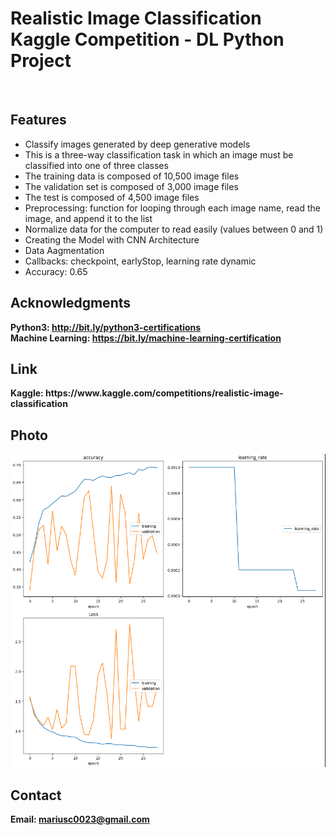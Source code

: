 <h1> Realistic Image Classification Kaggle Competition - DL Python Project</h1>
<br>
<h2>Features</h2>
<ul>
    <li>Classify images generated by deep generative models</li>
    <li> This is a three-way classification task in which an image must be classified into one of three classes</li>
    <li>The training data is composed of 10,500 image files</li>
    <li>The validation set is composed of 3,000 image files</li>
    <li>The test is composed of 4,500 image files</li>
    <li>Preprocessing: function for looping through each image name, read the image, and append it to the list</li>
    <li>Normalize data for the computer to read easily (values between 0 and 1)</li>
    <li>Creating the Model with CNN Architecture</li>
    <li>Data Aagmentation</li>
    <li>Callbacks: checkpoint, earlyStop, learning rate dynamic</li>
    <li>Accuracy: 0.65</li>
</ul>


<h2>Acknowledgments</h2>

<b> Python3: http://bit.ly/python3-certifications </b>
<br>
<b> Machine Learning: https://bit.ly/machine-learning-certification <b>
<br>

<h2> Link </h2>
<b> Kaggle: https://www.kaggle.com/competitions/realistic-image-classification</b>
<br>

<h2>Photo</h2>
<img src="photo.png">
<br>
<h2>Contact</h2>

<b> Email: mariusc0023@gmail.com </b>

